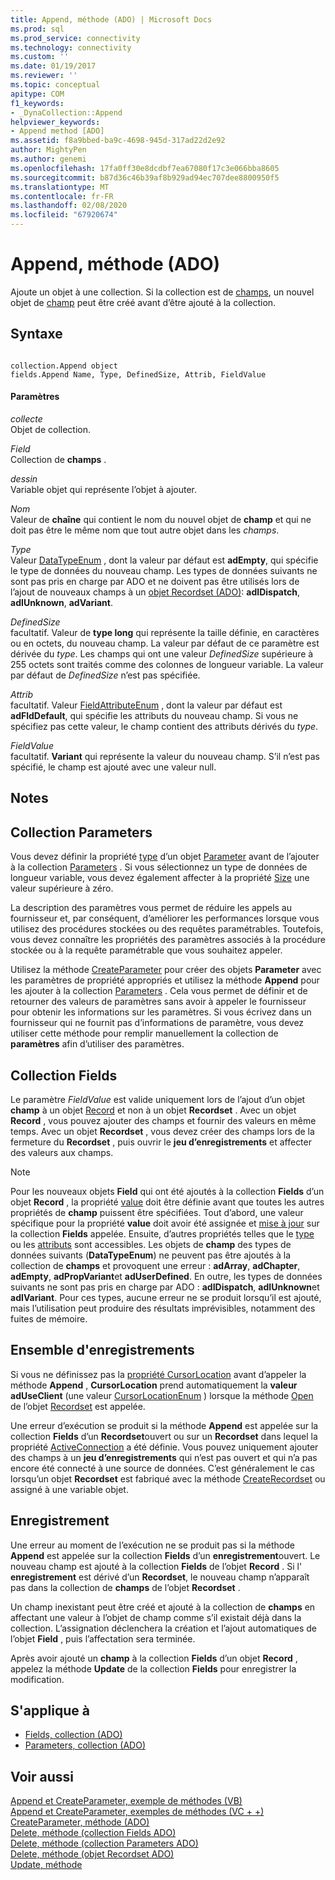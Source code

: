 ```yaml
---
title: Append, méthode (ADO) | Microsoft Docs
ms.prod: sql
ms.prod_service: connectivity
ms.technology: connectivity
ms.custom: ''
ms.date: 01/19/2017
ms.reviewer: ''
ms.topic: conceptual
apitype: COM
f1_keywords:
- _DynaCollection::Append
helpviewer_keywords:
- Append method [ADO]
ms.assetid: f8a9bbed-ba9c-4698-945d-317ad22d2e92
author: MightyPen
ms.author: genemi
ms.openlocfilehash: 17fa0ff30e8dcdbf7ea67080f17c3e066bba8605
ms.sourcegitcommit: b87d36c46b39af8b929ad94ec707dee8800950f5
ms.translationtype: MT
ms.contentlocale: fr-FR
ms.lasthandoff: 02/08/2020
ms.locfileid: "67920674"
---
```

# <a name="append-method-ado"></a>Append, méthode (ADO)
Ajoute un objet à une collection. Si la collection est de [champs](../../../ado/reference/ado-api/fields-collection-ado.md), un nouvel objet de [champ](../../../ado/reference/ado-api/field-object.md) peut être créé avant d’être ajouté à la collection.  
  
## <a name="syntax"></a>Syntaxe  
  
```  
  
collection.Append object  
fields.Append Name, Type, DefinedSize, Attrib, FieldValue  
```  
  
#### <a name="parameters"></a>Paramètres  
 *collecte*  
 Objet de collection.  
  
 *Field*  
 Collection de **champs** .  
  
 *dessin*  
 Variable objet qui représente l’objet à ajouter.  
  
 *Nom*  
 Valeur de **chaîne** qui contient le nom du nouvel objet de **champ** et qui ne doit pas être le même nom que tout autre objet dans les *champs*.  
  
 *Type*  
 Valeur [DataTypeEnum](../../../ado/reference/ado-api/datatypeenum.md) , dont la valeur par défaut est **adEmpty**, qui spécifie le type de données du nouveau champ. Les types de données suivants ne sont pas pris en charge par ADO et ne doivent pas être utilisés lors de l’ajout de nouveaux champs à un [objet Recordset (ADO)](../../../ado/reference/ado-api/recordset-object-ado.md): **adIDispatch**, **adIUnknown**, **adVariant**.  
  
 *DefinedSize*  
 facultatif. Valeur de **type long** qui représente la taille définie, en caractères ou en octets, du nouveau champ. La valeur par défaut de ce paramètre est dérivée du *type*. Les champs qui ont une valeur *DefinedSize* supérieure à 255 octets sont traités comme des colonnes de longueur variable. La valeur par défaut de *DefinedSize* n’est pas spécifiée.  
  
 *Attrib*  
 facultatif. Valeur [FieldAttributeEnum](../../../ado/reference/ado-api/fieldattributeenum.md) , dont la valeur par défaut est **adFldDefault**, qui spécifie les attributs du nouveau champ. Si vous ne spécifiez pas cette valeur, le champ contient des attributs dérivés du *type*.  
  
 *FieldValue*  
 facultatif. **Variant** qui représente la valeur du nouveau champ. S’il n’est pas spécifié, le champ est ajouté avec une valeur null.  
  
## <a name="remarks"></a>Notes  
  
## <a name="parameters-collection"></a>Collection Parameters  
 Vous devez définir la propriété [type](../../../ado/reference/ado-api/type-property-ado.md) d’un objet [Parameter](../../../ado/reference/ado-api/parameter-object.md) avant de l’ajouter à la collection [Parameters](../../../ado/reference/ado-api/parameters-collection-ado.md) . Si vous sélectionnez un type de données de longueur variable, vous devez également affecter à la propriété [Size](../../../ado/reference/ado-api/size-property-ado-parameter.md) une valeur supérieure à zéro.  
  
 La description des paramètres vous permet de réduire les appels au fournisseur et, par conséquent, d’améliorer les performances lorsque vous utilisez des procédures stockées ou des requêtes paramétrables. Toutefois, vous devez connaître les propriétés des paramètres associés à la procédure stockée ou à la requête paramétrable que vous souhaitez appeler.  
  
 Utilisez la méthode [CreateParameter](../../../ado/reference/ado-api/createparameter-method-ado.md) pour créer des objets **Parameter** avec les paramètres de propriété appropriés et utilisez la méthode **Append** pour les ajouter à la collection [Parameters](../../../ado/reference/ado-api/parameters-collection-ado.md) . Cela vous permet de définir et de retourner des valeurs de paramètres sans avoir à appeler le fournisseur pour obtenir les informations sur les paramètres. Si vous écrivez dans un fournisseur qui ne fournit pas d’informations de paramètre, vous devez utiliser cette méthode pour remplir manuellement la collection de **paramètres** afin d’utiliser des paramètres.  
  
## <a name="fields-collection"></a>Collection Fields  
 Le paramètre *FieldValue* est valide uniquement lors de l’ajout d’un objet **champ** à un objet [Record](../../../ado/reference/ado-api/record-object-ado.md) et non à un objet **Recordset** . Avec un objet **Record** , vous pouvez ajouter des champs et fournir des valeurs en même temps. Avec un objet **Recordset** , vous devez créer des champs lors de la fermeture du **Recordset** , puis ouvrir le **jeu d’enregistrements** et affecter des valeurs aux champs.  
  
> [!NOTE]
>  Pour les nouveaux objets **Field** qui ont été ajoutés à la collection **Fields** d’un objet **Record** , la propriété [value](../../../ado/reference/ado-api/value-property-ado.md) doit être définie avant que toutes les autres propriétés de **champ** puissent être spécifiées. Tout d’abord, une valeur spécifique pour la propriété **value** doit avoir été assignée et [mise à jour](../../../ado/reference/ado-api/update-method.md) sur la collection **Fields** appelée. Ensuite, d’autres propriétés telles que le [type](../../../ado/reference/ado-api/type-property-ado.md) ou les [attributs](../../../ado/reference/ado-api/attributes-property-ado.md) sont accessibles. Les objets de **champ** des types de données suivants (**DataTypeEnum**) ne peuvent pas être ajoutés à la collection de **champs** et provoquent une erreur : **adArray**, **adChapter**, **adEmpty**, **adPropVariant**et **adUserDefined**. En outre, les types de données suivants ne sont pas pris en charge par ADO : **adIDispatch**, **adIUnknown**et **adIVariant**. Pour ces types, aucune erreur ne se produit lorsqu’il est ajouté, mais l’utilisation peut produire des résultats imprévisibles, notamment des fuites de mémoire.  
  
## <a name="recordset"></a>Ensemble d'enregistrements  
 Si vous ne définissez pas la [propriété CursorLocation](../../../ado/reference/ado-api/cursorlocation-property-ado.md) avant d’appeler la méthode **Append** , **CursorLocation** prend automatiquement la **valeur adUseClient** (une valeur [CursorLocationEnum](../../../ado/reference/ado-api/cursorlocationenum.md) ) lorsque la méthode [Open](../../../ado/reference/ado-api/open-method-ado-recordset.md) de l’objet [Recordset](../../../ado/reference/ado-api/recordset-object-ado.md) est appelée.  
  
 Une erreur d’exécution se produit si la méthode **Append** est appelée sur la collection **Fields** d’un **Recordset**ouvert ou sur un **Recordset** dans lequel la propriété [ActiveConnection](../../../ado/reference/ado-api/activeconnection-property-ado.md) a été définie. Vous pouvez uniquement ajouter des champs à un **jeu d’enregistrements** qui n’est pas ouvert et qui n’a pas encore été connecté à une source de données. C’est généralement le cas lorsqu’un objet **Recordset** est fabriqué avec la méthode [CreateRecordset](../../../ado/reference/rds-api/createrecordset-method-rds.md) ou assigné à une variable objet.  
  
## <a name="record"></a>Enregistrement  
 Une erreur au moment de l’exécution ne se produit pas si la méthode **Append** est appelée sur la collection **Fields** d’un **enregistrement**ouvert. Le nouveau champ est ajouté à la collection **Fields** de l’objet **Record** . Si l' **enregistrement** est dérivé d’un **Recordset**, le nouveau champ n’apparaît pas dans la collection de **champs** de l’objet **Recordset** .  
  
 Un champ inexistant peut être créé et ajouté à la collection de **champs** en affectant une valeur à l’objet de champ comme s’il existait déjà dans la collection. L’assignation déclenchera la création et l’ajout automatiques de l’objet **Field** , puis l’affectation sera terminée.  
  
 Après avoir ajouté un **champ** à la collection **Fields** d’un objet **Record** , appelez la méthode **Update** de la collection **Fields** pour enregistrer la modification.  
  
## <a name="applies-to"></a>S'applique à  
  
- [Fields, collection (ADO)](../../../ado/reference/ado-api/fields-collection-ado.md)  
- [Parameters, collection (ADO)](../../../ado/reference/ado-api/parameters-collection-ado.md)  
  
## <a name="see-also"></a>Voir aussi  
 [Append et CreateParameter, exemple de méthodes (VB)](../../../ado/reference/ado-api/append-and-createparameter-methods-example-vb.md)   
 [Append et CreateParameter, exemples de méthodes (VC + +)](../../../ado/reference/ado-api/append-and-createparameter-methods-example-vc.md)   
 [CreateParameter, méthode (ADO)](../../../ado/reference/ado-api/createparameter-method-ado.md)   
 [Delete, méthode (collection Fields ADO)](../../../ado/reference/ado-api/delete-method-ado-fields-collection.md)   
 [Delete, méthode (collection Parameters ADO)](../../../ado/reference/ado-api/delete-method-ado-parameters-collection.md)   
 [Delete, méthode (objet Recordset ADO)](../../../ado/reference/ado-api/delete-method-ado-recordset.md)   
 [Update, méthode](../../../ado/reference/ado-api/update-method.md)
